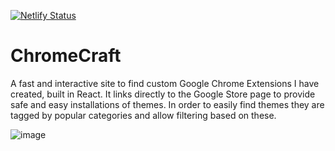[![Netlify Status](https://api.netlify.com/api/v1/badges/9ddc0a95-f4dd-4fc1-b7a1-9d78dc926088/deploy-status)](https://app.netlify.com/sites/chrome-craft/deploys)


# ChromeCraft

A fast and interactive site to find custom Google Chrome Extensions I have created, built in React. It links directly to the Google Store page to provide safe and easy installations of themes. In order to easily find themes they are tagged by popular categories and allow filtering based on these.

![image](https://github.com/user-attachments/assets/6e720494-d2dc-4094-9a2e-bf5472453566)



